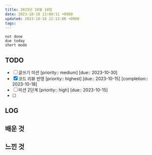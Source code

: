 ```yaml
---
title: 2023년 10월 18일
date: 2023-10-18 13:09:11 +0900
updated: 2023-10-18 22:13:00 +0900
tags: 
---
```


```tasks
not done 
due today
short mode
```

## TODO
- [ ] 글쓰기 미션  [priority:: medium]  [due:: 2023-10-30]
- [x] 코드 리뷰 반영  [priority:: highest]  [due:: 2023-10-15]  [completion:: 2023-10-18]
- [ ] 미션 2단계  [priority:: high]  [due:: 2023-10-15]
- [ ] 

## LOG

## 배운 것

## 느낀 것